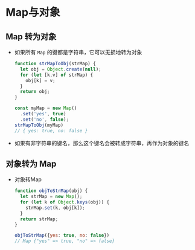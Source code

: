 # Map与对象

## Map 转为对象

+ 如果所有 `Map` 的键都是字符串，它可以无损地转为对象

    ```js
    function strMapToObj(strMap) {
      let obj = Object.create(null);
      for (let [k,v] of strMap) {
        obj[k] = v;
      }
      return obj;
    }

    const myMap = new Map()
      .set('yes', true)
      .set('no', false);
    strMapToObj(myMap)
    // { yes: true, no: false }
    ```

+ 如果有非字符串的键名，那么这个键名会被转成字符串，再作为对象的键名

## 对象转为 Map

+ 对象转Map

    ```js
    function objToStrMap(obj) {
      let strMap = new Map();
      for (let k of Object.keys(obj)) {
        strMap.set(k, obj[k]);
      }
      return strMap;
    }

    objToStrMap({yes: true, no: false})
    // Map {"yes" => true, "no" => false}
    ```
